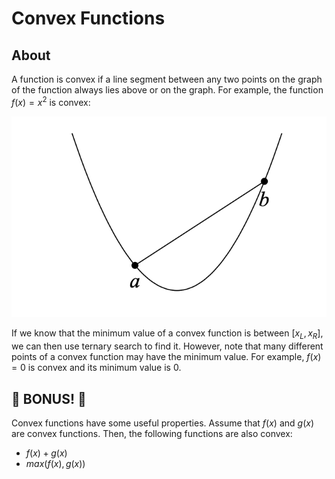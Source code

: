 # Convex Functions

## About

A function is convex if a line segment between any two points on the graph of the function always lies above or on the graph. For example, the function $f(x) = x^2$ is convex:

![Image](../images/convex-function/x-2.png)

If we know that the minimum value of a convex function is between $[x_L, x_R]$, we can then use ternary search to find it. However, note that many different points of a convex function may have the minimum value. For example, $f(x) = 0$ is convex and its minimum value is $0$.

## 🤩 BONUS! 🤩

Convex functions have some useful properties. Assume that $f(x)$ and $g(x)$ are convex functions. Then, the following functions are also convex:

-   $f(x) + g(x)$
-   $max(f(x), g(x))$
